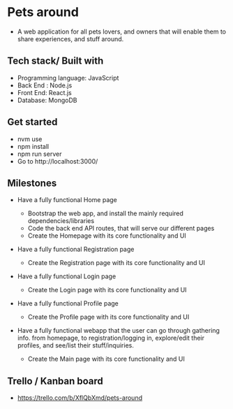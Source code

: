 # Pets around

- A web application for all pets lovers, and owners that will enable them to share experiences, and stuff around.

## Tech stack/ Built with

- Programming language: JavaScript
- Back End : Node.js
- Front End: React.js
- Database: MongoDB

## Get started
- nvm use
- npm install
- npm run server
- Go to http://localhost:3000/

## Milestones

- Have a fully functional Home page

    - Bootstrap the web app, and install the mainly required dependencies/libraries
    - Code the back end API routes, that will serve our different pages
    - Create the Homepage with its core functionality and UI

- Have a fully functional Registration page

    - Create the Registration page with its core functionality and UI

- Have a fully functional Login page

    - Create the Login page with its core functionality and UI

- Have a fully functional Profile page

    - Create the Profile page with its core functionality and UI

- Have a fully functional webapp that the user can go through gathering info. from homepage, to registration/logging in,
  explore/edit their profiles, and see/list their stuff/inquiries.

    - Create the Main page with its core functionality and UI

## Trello / Kanban board

- https://trello.com/b/XflQbXmd/pets-around
